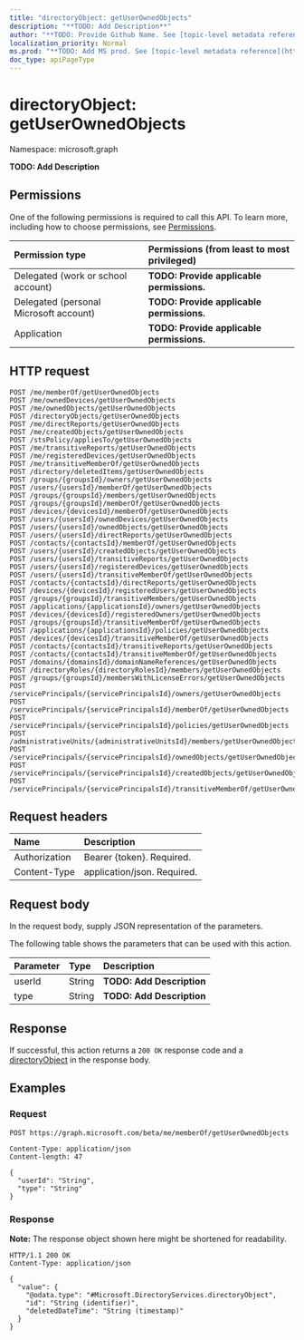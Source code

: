 ```yaml
---
title: "directoryObject: getUserOwnedObjects"
description: "**TODO: Add Description**"
author: "**TODO: Provide Github Name. See [topic-level metadata reference](https://msgo.azurewebsites.net/add/document/guidelines/metadata.html#topic-level-metadata)**"
localization_priority: Normal
ms.prod: "**TODO: Add MS prod. See [topic-level metadata reference](https://msgo.azurewebsites.net/add/document/guidelines/metadata.html#topic-level-metadata)**"
doc_type: apiPageType
---
```


# directoryObject: getUserOwnedObjects
Namespace: microsoft.graph

**TODO: Add Description**

## Permissions
One of the following permissions is required to call this API. To learn more, including how to choose permissions, see [Permissions](/graph/permissions-reference).

|Permission type|Permissions (from least to most privileged)|
|:---|:---|
|Delegated (work or school account)|**TODO: Provide applicable permissions.**|
|Delegated (personal Microsoft account)|**TODO: Provide applicable permissions.**|
|Application|**TODO: Provide applicable permissions.**|

## HTTP request

<!-- {
  "blockType": "ignored"
}
-->
``` http
POST /me/memberOf/getUserOwnedObjects
POST /me/ownedDevices/getUserOwnedObjects
POST /me/ownedObjects/getUserOwnedObjects
POST /directoryObjects/getUserOwnedObjects
POST /me/directReports/getUserOwnedObjects
POST /me/createdObjects/getUserOwnedObjects
POST /stsPolicy/appliesTo/getUserOwnedObjects
POST /me/transitiveReports/getUserOwnedObjects
POST /me/registeredDevices/getUserOwnedObjects
POST /me/transitiveMemberOf/getUserOwnedObjects
POST /directory/deletedItems/getUserOwnedObjects
POST /groups/{groupsId}/owners/getUserOwnedObjects
POST /users/{usersId}/memberOf/getUserOwnedObjects
POST /groups/{groupsId}/members/getUserOwnedObjects
POST /groups/{groupsId}/memberOf/getUserOwnedObjects
POST /devices/{devicesId}/memberOf/getUserOwnedObjects
POST /users/{usersId}/ownedDevices/getUserOwnedObjects
POST /users/{usersId}/ownedObjects/getUserOwnedObjects
POST /users/{usersId}/directReports/getUserOwnedObjects
POST /contacts/{contactsId}/memberOf/getUserOwnedObjects
POST /users/{usersId}/createdObjects/getUserOwnedObjects
POST /users/{usersId}/transitiveReports/getUserOwnedObjects
POST /users/{usersId}/registeredDevices/getUserOwnedObjects
POST /users/{usersId}/transitiveMemberOf/getUserOwnedObjects
POST /contacts/{contactsId}/directReports/getUserOwnedObjects
POST /devices/{devicesId}/registeredUsers/getUserOwnedObjects
POST /groups/{groupsId}/transitiveMembers/getUserOwnedObjects
POST /applications/{applicationsId}/owners/getUserOwnedObjects
POST /devices/{devicesId}/registeredOwners/getUserOwnedObjects
POST /groups/{groupsId}/transitiveMemberOf/getUserOwnedObjects
POST /applications/{applicationsId}/policies/getUserOwnedObjects
POST /devices/{devicesId}/transitiveMemberOf/getUserOwnedObjects
POST /contacts/{contactsId}/transitiveReports/getUserOwnedObjects
POST /contacts/{contactsId}/transitiveMemberOf/getUserOwnedObjects
POST /domains/{domainsId}/domainNameReferences/getUserOwnedObjects
POST /directoryRoles/{directoryRolesId}/members/getUserOwnedObjects
POST /groups/{groupsId}/membersWithLicenseErrors/getUserOwnedObjects
POST /servicePrincipals/{servicePrincipalsId}/owners/getUserOwnedObjects
POST /servicePrincipals/{servicePrincipalsId}/memberOf/getUserOwnedObjects
POST /servicePrincipals/{servicePrincipalsId}/policies/getUserOwnedObjects
POST /administrativeUnits/{administrativeUnitsId}/members/getUserOwnedObjects
POST /servicePrincipals/{servicePrincipalsId}/ownedObjects/getUserOwnedObjects
POST /servicePrincipals/{servicePrincipalsId}/createdObjects/getUserOwnedObjects
POST /servicePrincipals/{servicePrincipalsId}/transitiveMemberOf/getUserOwnedObjects
```

## Request headers
|Name|Description|
|:---|:---|
|Authorization|Bearer {token}. Required.|
|Content-Type|application/json. Required.|

## Request body
In the request body, supply JSON representation of the parameters.

The following table shows the parameters that can be used with this action.

|Parameter|Type|Description|
|:---|:---|:---|
|userId|String|**TODO: Add Description**|
|type|String|**TODO: Add Description**|



## Response

If successful, this action returns a `200 OK` response code and a [directoryObject](../resources/directoryobject.md) in the response body.

## Examples

### Request
<!-- {
  "blockType": "request",
  "name": "directoryobject_getuserownedobjects"
}
-->
``` http
POST https://graph.microsoft.com/beta/me/memberOf/getUserOwnedObjects

Content-Type: application/json
Content-length: 47

{
  "userId": "String",
  "type": "String"
}
```


### Response
**Note:** The response object shown here might be shortened for readability.
<!-- {
  "blockType": "response",
  "truncated": true,
  "@odata.type": "Microsoft.DirectoryServices.directoryObject"
}
-->
``` http
HTTP/1.1 200 OK
Content-Type: application/json

{
  "value": {
    "@odata.type": "#Microsoft.DirectoryServices.directoryObject",
    "id": "String (identifier)",
    "deletedDateTime": "String (timestamp)"
  }
}
```

